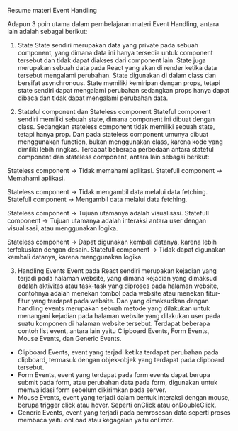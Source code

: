 Resume materi Event Handling

Adapun 3 poin utama dalam pembelajaran materi Event Handling, antara lain adalah sebagai berikut:
1. State
State sendiri merupakan data yang private pada sebuah component, yang dimana data ini hanya tersedia untuk component tersebut dan tidak dapat diakses dari component lain. State juga merupakan sebuah data pada React yang akan di render ketika data tersebut mengalami perubahan. State digunakan di dalam class dan bersifat asynchronous. State memiliki kemiripan dengan props, tetapi state sendiri dapat mengalami perubahan sedangkan props hanya dapat dibaca dan tidak dapat mengalami perubahan data.

2. Stateful component dan Stateless component
Stateful component sendiri memiliki sebuah state, dimana component ini dibuat dengan class. Sedangkan stateless component tidak memiliki sebuah state, tetapi hanya prop. Dan pada stateless component umunya dibuat menggunakan function, bukan menggunakan class, karena kode yang dimiliki lebih ringkas. Terdapat beberapa perbedaan antara stateful component dan stateless component, antara lain sebagai berikut:

Stateless component -> Tidak memahami aplikasi.
Statefull component -> Memahami aplikasi.

Stateless component -> Tidak mengambil data melalui data fetching.
Statefull component -> Mengambil data melalui data fetching.

Stateless component -> Tujuan utamanya adalah visualisasi.
Statefull component -> Tujuan utamanya adalah interaksi antara user dengan visualisasi, atau menggunakan logika.

Stateless component -> Dapat digunakan kembali datanya, karena lebih terfokuskan dengan desain.
Statefull component -> Tidak dapat digunakan kembali datanya, karena menggunakan logika.

3. Handling Events
Event pada React sendiri merupakan kejadian yang terjadi pada halaman website, yang dimana kejadian yang dimaksud adalah aktivitas atau task-task yang diproses pada halaman website, contohnya adalah menekan tombol pada website atau menekan fitur-fitur yang terdapat pada website. Dan yang dimaksudkan dengan handling events merupakan sebuah metode yang dilakukan untuk menangani kejadian pada halaman website yang dilakukan user pada suatu komponen di halaman website tersebut. Terdapat beberapa contoh list event, antara lain yaitu Clipboard Events, Form Events, Mouse Events, dan Generic Events.
- Clipboard Events, event yang terjadi ketika terdapat perubahan pada clipboard, termasuk dengan objek-objek yang terdapat pada clipboard tersebut.
- Form Events, event yang terdapat pada form events dapat berupa submit pada form, atau perubahan data pada form, digunakan untuk memvalidasi form sebelum dikirimkan pada server.
- Mouse Events, event yang terjadi dalam bentuk interaksi dengan mouse, berupa trigger click atau hover. Seperti onClick atau onDoubleClick.
- Generic Events, event yang terjadi pada pemrosesan data seperti proses membaca yaitu onLoad atau kegagalan yaitu onError.
